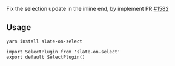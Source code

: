 Fix the selection update in the inline end, by implement PR [#1582](https://github.com/ianstormtaylor/slate/pull/1582)

## Usage

```
yarn install slate-on-select
```

```
import SelectPlugin from 'slate-on-select'
export default SelectPlugin()
```
